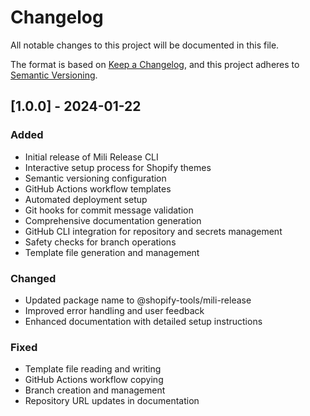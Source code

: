 # Changelog

All notable changes to this project will be documented in this file.

The format is based on [Keep a Changelog](https://keepachangelog.com/en/1.0.0/),
and this project adheres to [Semantic Versioning](https://semver.org/spec/v2.0.0.html).

## [1.0.0] - 2024-01-22

### Added
- Initial release of Mili Release CLI
- Interactive setup process for Shopify themes
- Semantic versioning configuration
- GitHub Actions workflow templates
- Automated deployment setup
- Git hooks for commit message validation
- Comprehensive documentation generation
- GitHub CLI integration for repository and secrets management
- Safety checks for branch operations
- Template file generation and management

### Changed
- Updated package name to @shopify-tools/mili-release
- Improved error handling and user feedback
- Enhanced documentation with detailed setup instructions

### Fixed
- Template file reading and writing
- GitHub Actions workflow copying
- Branch creation and management
- Repository URL updates in documentation
